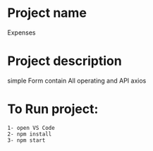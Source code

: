 # Project name
Expenses
# Project description
simple Form contain All operating and API axios
# To Run project:

```
1- open VS Code
2- npm install
3- npm start

```
